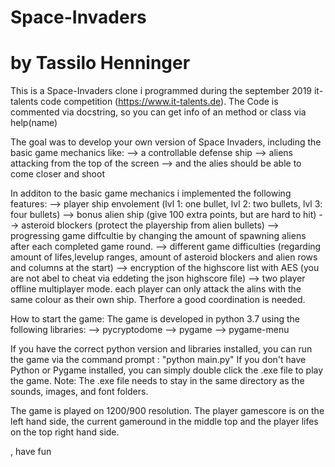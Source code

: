 # Space-Invaders
# by Tassilo Henninger

This is a Space-Invaders clone i programmed during the september 2019 it-talents code competition (https://www.it-talents.de).
The Code is commented via docstring, so you can get info of an method or class via help(name)

The goal was to develop your own version of Space Invaders, including the basic game mechanics like:
--> a controllable defense ship
--> aliens attacking from the top of the screen
--> and the alies should be able to come closer and shoot

In additon to the basic game mechanics i implemented the following features:
--> player ship envolement (lvl 1: one bullet, lvl 2: two bullets, lvl 3: four bullets)
--> bonus alien ship (give 100 extra points, but are hard to hit)
--> asteroid blockers (protect the playership from alien bullets)
--> progressing game diffcultie by changing the amount of spawning aliens after each completed game round.
--> different game difficulties (regarding amount of lifes,levelup ranges, amount of asteroid blockers and alien rows and columns at the start)
--> encryption of the highscore list with AES (you are not abel to cheat via eddeting the json highscore file)
--> two player offline multiplayer mode. each player can only attack the alins with the same colour as their own ship. Therfore a good coordination is needed.


How to start the game:
The game is developed in python 3.7 using the following libraries:
--> pycryptodome
--> pygame
--> pygame-menu

If you have the correct python version and libraries installed, you can run the game via the command prompt : "python main.py"
If you don't have Python or Pygame installed, you can simply double click the .exe file to play the game. Note: The .exe file needs to stay in the same directory as the sounds, images, and font folders.

The game is played on 1200/900 resolution.
The player gamescore is on the left hand side, the current gameround in the middle top and the player lifes on the top right hand side.







 , have fun




